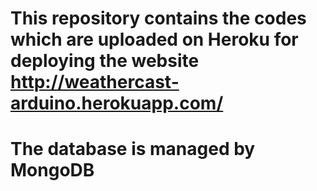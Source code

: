 # This repository contains the codes which are uploaded on Heroku for deploying the website http://weathercast-arduino.herokuapp.com/ 
# The database is managed by MongoDB
